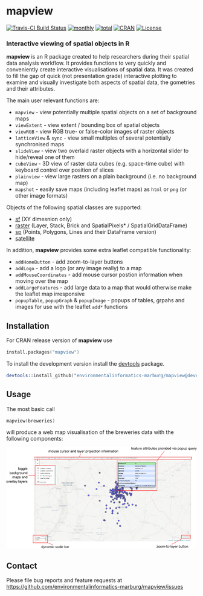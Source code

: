 # mapview #

[![Travis-CI Build Status](https://travis-ci.org/environmentalinformatics-marburg/mapview.svg?branch=develop)](https://travis-ci.org/environmentalinformatics-marburg/mapview)
[![monthly](http://cranlogs.r-pkg.org/badges/mapview)](https://www.rpackages.io/package/mapview) 
[![total](http://cranlogs.r-pkg.org/badges/grand-total/mapview)](https://www.rpackages.io/package/mapview)
[![CRAN](http://www.r-pkg.org/badges/version/mapview?color=009999)](https://cran.r-project.org/package=mapview)
[![License](https://img.shields.io/badge/license-GPL%20%28%3E=%203%29-lightgrey.svg?style=flat)](http://www.gnu.org/licenses/gpl-3.0.html)

### Interactive viewing of spatial objects in R ###

**mapview** is an R package created to help researchers during their spatial data analysis workflow. It provides functions to very quickly and conveniently create interactive visualisations of spatial data. It was created to fill the gap of quick (not presentation grade) interactive plotting to examine and visually investigate both aspects of spatial data, the gometries and their attributes.

The main user relevant functions are:

* `mapview` - view potentially multiple spatial objects on a set of background maps
* `viewExtent` - view extent / bounding box of spatial objects
* `viewRGB` - view RGB true- or false-color images of raster objects
* `latticeView` & `sync` - view small multiples of several potentially synchronised maps
* `slideView` - view two overlaid raster objects with a horizontal slider to hide/reveal one of them
* `cubeView` - 3D view of raster data cubes (e.g. space-time cube) with keyboard control over position of slices
* `plainview` - view large rasters on a plain background (i.e. no background map)
* `mapshot` - easily save maps (including leaflet maps) as `html` or `png` (or other image formats)

Objects of the following spatial classes are supported:

* [sf](https://cran.r-project.org/package=sf) (XY dimesnion only)
* [raster](https://cran.r-project.org/package=raster) (Layer, Stack, Brick and SpatialPixels* / SpatialGridDataFrame)
* [sp](https://cran.r-project.org/package=sp) (Points, Polygons, Lines and their DataFrame version)
* [satellite](https://cran.r-project.org/package=satellite)


In addition, **mapview** provides some extra leaflet compatible functionality:

* `addHomeButton` - add zoom-to-layer buttons 
* `addLogo` - add a logo (or any image really) to a map
* `addMouseCoordinates` - add mouse cursor postion information when moving over the map
* `addLargeFeatures` - add large data to a map that would otherwise make the leaflet map irresponsive
* `popupTable`, `popupGraph` & `popupImage` - popups of tables, grpahs and images for use with the leaflet `add*` functions


## Installation ##

For CRAN release version of **mapview** use


```S
install.packages("mapview")
```


To install the development version install the [devtools](https://cran.r-project.org/package=devtools) package.

```S
devtools::install_github("environmentalinformatics-marburg/mapview@develop")
```


## Usage ##

The most basic call

```S
mapview(breweries)
```

will produce a web map visualisation of the breweries data with the following components:

![](basic_small.png)


## Contact ##

Please file bug reports and feature requests at https://github.com/environmentalinformatics-marburg/mapview/issues
